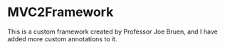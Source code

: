 # MVC2Framework
This is a custom framework created by Professor Joe Bruen, and I have added more custom annotations to it.
